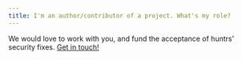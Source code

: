 ```yaml
---
title: I'm an author/contributor of a project. What's my role?
---
```


We would love to work with you, and fund the acceptance of huntrs' security fixes. [Get in touch!](/contact-us)
